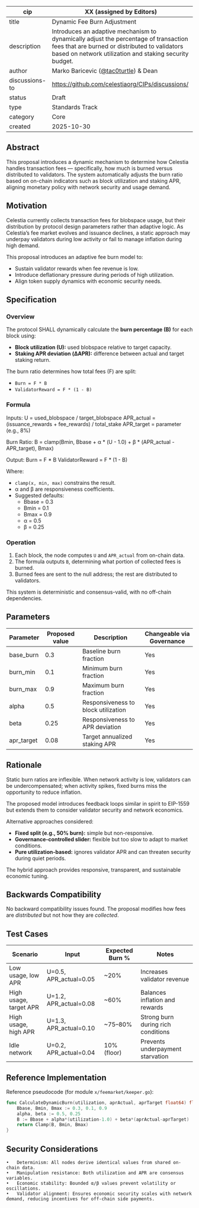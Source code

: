 | cip | XX (assigned by Editors) |
| - | - |
| title | Dynamic Fee Burn Adjustment |
| description | Introduces an adaptive mechanism to dynamically adjust the percentage of transaction fees that are burned or distributed to validators based on network utilization and staking security budget. |
| author | Marko Baricevic ([@tac0turtle](https://github.com/tac0turtle)) & Dean |
| discussions-to | https://github.com/celestiaorg/CIPs/discussions/ |
| status | Draft |
| type | Standards Track |
| category | Core |
| created | 2025-10-30 |

## Abstract

This proposal introduces a dynamic mechanism to determine how Celestia handles transaction fees — specifically, how much is burned versus distributed to validators. The system automatically adjusts the burn ratio based on on-chain indicators such as block utilization and staking APR, aligning monetary policy with network security and usage demand.

## Motivation

Celestia currently collects transaction fees for blobspace usage, but their distribution by protocol design parameters rather than adaptive logic. As Celestia’s fee market evolves and issuance declines, a static approach may underpay validators during low activity or fail to manage inflation during high demand.

This proposal introduces an adaptive fee burn model to:
- Sustain validator rewards when fee revenue is low.
- Introduce deflationary pressure during periods of high utilization.
- Align token supply dynamics with economic security needs.

## Specification

### Overview

The protocol SHALL dynamically calculate the **burn percentage (B)** for each block using:
- **Block utilization (U):** used blobspace relative to target capacity.
- **Staking APR deviation (ΔAPR):** difference between actual and target staking return.

The burn ratio determines how total fees (F) are split:
- `Burn = F * B`
- `ValidatorReward = F * (1 - B)`

### Formula

Inputs:
U = used_blobspace / target_blobspace
APR_actual = (issuance_rewards + fee_rewards) / total_stake
APR_target = parameter (e.g., 8%)

Burn Ratio:
B = clamp(Bmin, Bbase + α * (U - 1.0) + β * (APR_actual - APR_target), Bmax)

Output:
Burn = F * B
ValidatorReward = F * (1 - B)

Where:
- `clamp(x, min, max)` constrains the result.
- α and β are responsiveness coefficients.
- Suggested defaults:
  - Bbase = 0.3
  - Bmin = 0.1
  - Bmax = 0.9
  - α = 0.5
  - β = 0.25

### Operation

1. Each block, the node computes `U` and `APR_actual` from on-chain data.
2. The formula outputs `B`, determining what portion of collected fees is burned.
3. Burned fees are sent to the null address; the rest are distributed to validators.

This system is deterministic and consensus-valid, with no off-chain dependencies.


## Parameters

| Parameter | Proposed value | Description | Changeable via Governance |
|------------|----------------|-------------|---------------------------|
| base_burn | 0.3 | Baseline burn fraction | Yes |
| burn_min | 0.1 | Minimum burn fraction | Yes |
| burn_max | 0.9 | Maximum burn fraction | Yes |
| alpha | 0.5 | Responsiveness to block utilization | Yes |
| beta | 0.25 | Responsiveness to APR deviation | Yes |
| apr_target | 0.08 | Target annualized staking APR | Yes |


## Rationale

Static burn ratios are inflexible. When network activity is low, validators can be undercompensated; when activity spikes, fixed burns miss the opportunity to reduce inflation.

The proposed model introduces feedback loops similar in spirit to EIP-1559 but extends them to consider validator security and network economics.

Alternative approaches considered:
- **Fixed split (e.g., 50% burn):** simple but non-responsive.
- **Governance-controlled slider:** flexible but too slow to adapt to market conditions.
- **Pure utilization-based:** ignores validator APR and can threaten security during quiet periods.

The hybrid approach provides responsive, transparent, and sustainable economic tuning.


## Backwards Compatibility

No backward compatibility issues found.
The proposal modifies how fees are *distributed* but not how they are *collected*.


## Test Cases

| Scenario | Input | Expected Burn % | Notes |
|-----------|--------|-----------------|-------|
| Low usage, low APR | U=0.5, APR_actual=0.05 | ~20% | Increases validator revenue |
| High usage, target APR | U=1.2, APR_actual=0.08 | ~60% | Balances inflation and rewards |
| High usage, high APR | U=1.3, APR_actual=0.10 | ~75–80% | Strong burn during rich conditions |
| Idle network | U=0.2, APR_actual=0.04 | 10% (floor) | Prevents underpayment starvation |


## Reference Implementation

Reference pseudocode (for module `x/feemarket/keeper.go`):

```go
func CalculateDynamicBurn(utilization, aprActual, aprTarget float64) float64 {
    Bbase, Bmin, Bmax := 0.3, 0.1, 0.9
    alpha, beta := 0.5, 0.25
    B := Bbase + alpha*(utilization-1.0) + beta*(aprActual-aprTarget)
    return Clamp(B, Bmin, Bmax)
}
````

## Security Considerations
	•	Determinism: All nodes derive identical values from shared on-chain data.
	•	Manipulation resistance: Both utilization and APR are consensus variables.
	•	Economic stability: Bounded α/β values prevent volatility or oscillations.
	•	Validator alignment: Ensures economic security scales with network demand, reducing incentives for off-chain side payments.
